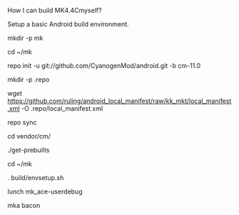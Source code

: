 How I can build MK4.4Cmyself?

Setup a basic Android build environment.

mkdir -p mk

cd ~/mk

repo init -u git://github.com/CyanogenMod/android.git -b cm-11.0

mkdir -p .repo

wget https://github.com/ruling/android_local_manifest/raw/kk_mkt/local_manifest.xml -O .repo/local_manifest.xml

repo sync

cd vendor/cm/

./get-prebuilts

cd ~/mk

. build/envsetup.sh

lunch mk_ace-userdebug

mka bacon
